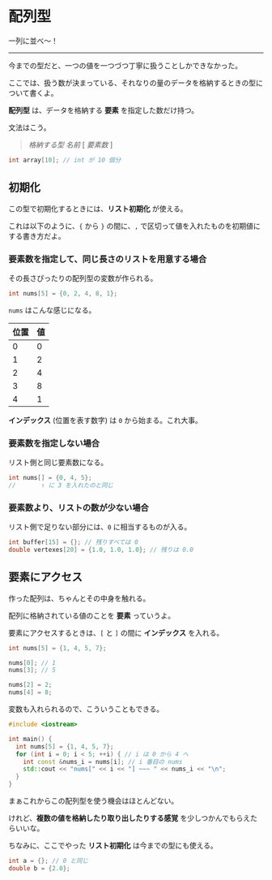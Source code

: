 # 配列型

一列に並べ〜！

---

今までの型だと、一つの値を一つづつ丁寧に扱うことしかできなかった。

ここでは、扱う数が決まっている、それなりの量のデータを格納するときの型について書くよ。

**配列型** は、データを格納する **要素** を指定した数だけ持つ。

文法はこう。

> *格納する型* *名前* \[ *要素数* ]

```cpp
int array[10]; // int が 10 個分
```


## 初期化

この型で初期化するときには、**リスト初期化** が使える。

これは以下のように、`{` から `}` の間に、`,` で区切って値を入れたものを初期値にする書き方だよ。


### 要素数を指定して、同じ長さのリストを用意する場合

その長さぴったりの配列型の変数が作られる。

```cpp
int nums[5] = {0, 2, 4, 8, 1};
```

`nums` はこんな感じになる。

| 位置 | 値  |
| ---- | --- |
| 0    | 0   |
| 1    | 2   |
| 2    | 4   |
| 3    | 8   |
| 4    | 1   |

**インデックス** (位置を表す数字) は `0` から始まる。これ大事。


### 要素数を指定しない場合

リスト側と同じ要素数になる。

```cpp
int nums[] = {0, 4, 5};
//       ↑ に 3 を入れたのと同じ
```


### 要素数より、リストの数が少ない場合

リスト側で足りない部分には、`0` に相当するものが入る。

```cpp
int buffer[15] = {}; // 残りすべては 0
double vertexes[20] = {1.0, 1.0, 1.0}; // 残りは 0.0
```


## 要素にアクセス

作った配列は、ちゃんとその中身を触れる。

配列に格納されている値のことを **要素** っていうよ。

要素にアクセスするときは、`[` と `]` の間に **インデックス** を入れる。

```cpp
int nums[5] = {1, 4, 5, 7};

nums[0]; // 1
nums[3]; // 5

nums[2] = 2;
nums[4] = 8;
```

変数も入れられるので、こういうこともできる。

```cpp
#include <iostream>

int main() {
  int nums[5] = {1, 4, 5, 7};
  for (int i = 0; i < 5; ++i) { // i は 0 から 4 へ
    int const &nums_i = nums[i]; // i 番目の nums
    std::cout << "nums[" << i << "] ~~~ " << nums_i << "\n";
  }
}
```

まぁこれからこの配列型を使う機会はほとんどない。

けれど、**複数の値を格納したり取り出したりする感覚** を少しつかんでもらえたらいいな。


ちなみに、ここでやった **リスト初期化** は今までの型にも使える。

```cpp
int a = {}; // 0 と同じ
double b = {2.0};
```
